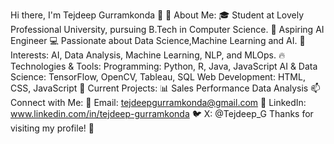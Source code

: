 Hi there, I'm Tejdeep Gurramkonda 👋
🚀 About Me:
🎓 Student at Lovely Professional University, pursuing B.Tech in Computer Science.
🧠 Aspiring AI Engineer
💻 Passionate about Data Science,Machine Learning and AI.
🎯 Interests: AI, Data Analysis, Machine Learning, NLP, and MLOps.
🔥 Technologies & Tools:
Programming: Python, R, Java, JavaScript
AI & Data Science: TensorFlow, OpenCV, Tableau, SQL
Web Development: HTML, CSS, JavaScript
📌 Current Projects:
📊 Sales Performance Data Analysis
📫 Connect with Me:
📧 Email: tejdeepgurramkonda@gmail.com
🔗 LinkedIn: www.linkedin.com/in/tejdeep-gurramkonda
🐦 X: @Tejdeep_G
Thanks for visiting my profile! 🚀
